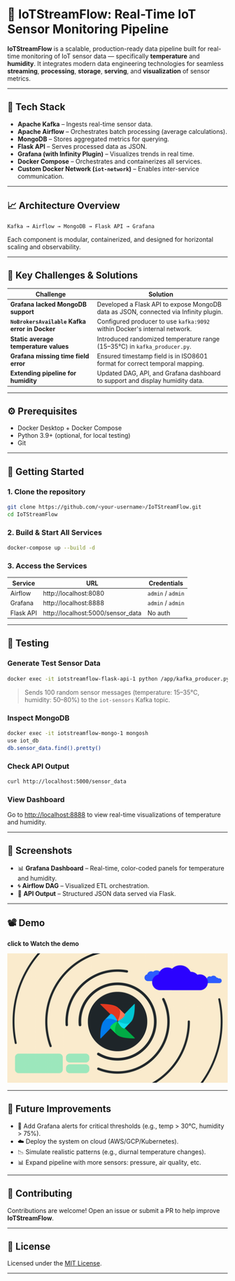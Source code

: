 
# 🚀 IoTStreamFlow: Real-Time IoT Sensor Monitoring Pipeline

**IoTStreamFlow** is a scalable, production-ready data pipeline built for real-time monitoring of IoT sensor data — specifically **temperature** and **humidity**. It integrates modern data engineering technologies for seamless **streaming**, **processing**, **storage**, **serving**, and **visualization** of sensor metrics.

---

## 🔧 Tech Stack

- **Apache Kafka** – Ingests real-time sensor data.
- **Apache Airflow** – Orchestrates batch processing (average calculations).
- **MongoDB** – Stores aggregated metrics for querying.
- **Flask API** – Serves processed data as JSON.
- **Grafana (with Infinity Plugin)** – Visualizes trends in real time.
- **Docker Compose** – Orchestrates and containerizes all services.
- **Custom Docker Network (`iot-network`)** – Enables inter-service communication.

---

## 📈 Architecture Overview

```
Kafka → Airflow → MongoDB → Flask API → Grafana
```

Each component is modular, containerized, and designed for horizontal scaling and observability.

---

## 🧩 Key Challenges & Solutions

| Challenge | Solution |
|----------|----------|
| **Grafana lacked MongoDB support** | Developed a Flask API to expose MongoDB data as JSON, connected via Infinity plugin. |
| **`NoBrokersAvailable` Kafka error in Docker** | Configured producer to use `kafka:9092` within Docker's internal network. |
| **Static average temperature values** | Introduced randomized temperature range (15–35°C) in `kafka_producer.py`. |
| **Grafana missing time field error** | Ensured timestamp field is in ISO8601 format for correct temporal mapping. |
| **Extending pipeline for humidity** | Updated DAG, API, and Grafana dashboard to support and display humidity data. |

---

## ⚙️ Prerequisites

- Docker Desktop + Docker Compose
- Python 3.9+ (optional, for local testing)
- Git

---

## 🚀 Getting Started

### 1. Clone the repository

```bash
git clone https://github.com/<your-username>/IoTStreamFlow.git
cd IoTStreamFlow
```

### 2. Build & Start All Services

```bash
docker-compose up --build -d
```

### 3. Access the Services

| Service | URL | Credentials |
|--------|-----|-------------|
| Airflow | http://localhost:8080 | `admin` / `admin` |
| Grafana | http://localhost:8888 | `admin` / `admin` |
| Flask API | http://localhost:5000/sensor_data | No auth |

---

## 🧪 Testing

### Generate Test Sensor Data

```bash
docker exec -it iotstreamflow-flask-api-1 python /app/kafka_producer.py
```

> Sends 100 random sensor messages (temperature: 15–35°C, humidity: 50–80%) to the `iot-sensors` Kafka topic.

### Inspect MongoDB

```bash
docker exec -it iotstreamflow-mongo-1 mongosh
use iot_db
db.sensor_data.find().pretty()
```

### Check API Output

```bash
curl http://localhost:5000/sensor_data
```

### View Dashboard

Go to [http://localhost:8888](http://localhost:8888) to view real-time visualizations of temperature and humidity.

---

## 📸 Screenshots

- 📊 **Grafana Dashboard** – Real-time, color-coded panels for temperature and humidity.
- 🌀 **Airflow DAG** – Visualized ETL orchestration.
- 📡 **API Output** – Structured JSON data served via Flask.

---

## 📽️ Demo


**click to Watch the demo**

[![Watch the demo](demo_thumb_v2.png)](https://youtu.be/cHH6ERcMTVg)

---

## 🌱 Future Improvements

- 🔔 Add Grafana alerts for critical thresholds (e.g., temp > 30°C, humidity > 75%).
- ☁️ Deploy the system on cloud (AWS/GCP/Kubernetes).
- 📉 Simulate realistic patterns (e.g., diurnal temperature changes).
- 📊 Expand pipeline with more sensors: pressure, air quality, etc.

---

## 🤝 Contributing

Contributions are welcome! Open an issue or submit a PR to help improve **IoTStreamFlow**.

---

## 📄 License

Licensed under the [MIT License](LICENSE).

---
